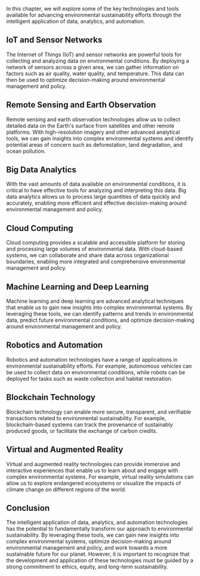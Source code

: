 
In this chapter, we will explore some of the key technologies and tools available for advancing environmental sustainability efforts through the intelligent application of data, analytics, and automation.

IoT and Sensor Networks
-----------------------

The Internet of Things (IoT) and sensor networks are powerful tools for collecting and analyzing data on environmental conditions. By deploying a network of sensors across a given area, we can gather information on factors such as air quality, water quality, and temperature. This data can then be used to optimize decision-making around environmental management and policy.

Remote Sensing and Earth Observation
------------------------------------

Remote sensing and earth observation technologies allow us to collect detailed data on the Earth's surface from satellites and other remote platforms. With high-resolution imagery and other advanced analytical tools, we can gain insights into complex environmental systems and identify potential areas of concern such as deforestation, land degradation, and ocean pollution.

Big Data Analytics
------------------

With the vast amounts of data available on environmental conditions, it is critical to have effective tools for analyzing and interpreting this data. Big data analytics allows us to process large quantities of data quickly and accurately, enabling more efficient and effective decision-making around environmental management and policy.

Cloud Computing
---------------

Cloud computing provides a scalable and accessible platform for storing and processing large volumes of environmental data. With cloud-based systems, we can collaborate and share data across organizational boundaries, enabling more integrated and comprehensive environmental management and policy.

Machine Learning and Deep Learning
----------------------------------

Machine learning and deep learning are advanced analytical techniques that enable us to gain new insights into complex environmental systems. By leveraging these tools, we can identify patterns and trends in environmental data, predict future environmental conditions, and optimize decision-making around environmental management and policy.

Robotics and Automation
-----------------------

Robotics and automation technologies have a range of applications in environmental sustainability efforts. For example, autonomous vehicles can be used to collect data on environmental conditions, while robots can be deployed for tasks such as waste collection and habitat restoration.

Blockchain Technology
---------------------

Blockchain technology can enable more secure, transparent, and verifiable transactions related to environmental sustainability. For example, blockchain-based systems can track the provenance of sustainably produced goods, or facilitate the exchange of carbon credits.

Virtual and Augmented Reality
-----------------------------

Virtual and augmented reality technologies can provide immersive and interactive experiences that enable us to learn about and engage with complex environmental systems. For example, virtual reality simulations can allow us to explore endangered ecosystems or visualize the impacts of climate change on different regions of the world.

Conclusion
----------

The intelligent application of data, analytics, and automation technologies has the potential to fundamentally transform our approach to environmental sustainability. By leveraging these tools, we can gain new insights into complex environmental systems, optimize decision-making around environmental management and policy, and work towards a more sustainable future for our planet. However, it is important to recognize that the development and application of these technologies must be guided by a strong commitment to ethics, equity, and long-term sustainability.
